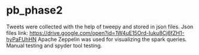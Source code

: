 # pb_phase2
Tweets were collected with the help of tweepy and stored in json files.
Json files link: https://drive.google.com/open?id=1W4uE15Ord-Iuku8Cj6fZH1-hyPaFUhHN
Apache Zeppelin was used for visualizing the spark queries.
Manual testing and spyder tool testing.
